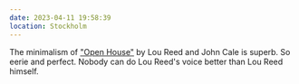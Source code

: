 ```yaml
---
date: 2023-04-11 19:58:39
location: Stockholm
---
```


The minimalism of ["Open House"](https://open.spotify.com/track/6rQWcomd5gHKdALTXcGw66) by Lou Reed and John Cale is superb. So eerie and perfect. Nobody can do Lou Reed's voice better than Lou Reed himself.
